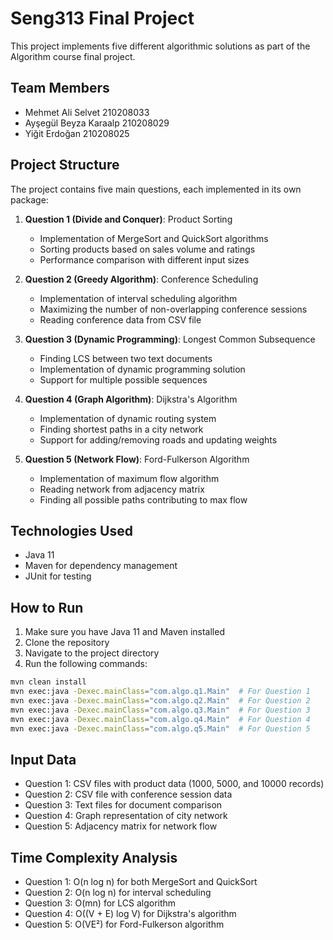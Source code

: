 # Seng313 Final Project

This project implements five different algorithmic solutions as part of the Algorithm course final project.

## Team Members
- Mehmet Ali Selvet 210208033
- Ayşegül Beyza Karaalp 210208029
- Yiğit Erdoğan 210208025

## Project Structure

The project contains five main questions, each implemented in its own package:

1. **Question 1 (Divide and Conquer)**: Product Sorting
   - Implementation of MergeSort and QuickSort algorithms
   - Sorting products based on sales volume and ratings
   - Performance comparison with different input sizes

2. **Question 2 (Greedy Algorithm)**: Conference Scheduling
   - Implementation of interval scheduling algorithm
   - Maximizing the number of non-overlapping conference sessions
   - Reading conference data from CSV file

3. **Question 3 (Dynamic Programming)**: Longest Common Subsequence
   - Finding LCS between two text documents
   - Implementation of dynamic programming solution
   - Support for multiple possible sequences

4. **Question 4 (Graph Algorithm)**: Dijkstra's Algorithm
   - Implementation of dynamic routing system
   - Finding shortest paths in a city network
   - Support for adding/removing roads and updating weights

5. **Question 5 (Network Flow)**: Ford-Fulkerson Algorithm
   - Implementation of maximum flow algorithm
   - Reading network from adjacency matrix
   - Finding all possible paths contributing to max flow

## Technologies Used
- Java 11
- Maven for dependency management
- JUnit for testing

## How to Run

1. Make sure you have Java 11 and Maven installed
2. Clone the repository
3. Navigate to the project directory
4. Run the following commands:

```bash
mvn clean install
mvn exec:java -Dexec.mainClass="com.algo.q1.Main"  # For Question 1
mvn exec:java -Dexec.mainClass="com.algo.q2.Main"  # For Question 2
mvn exec:java -Dexec.mainClass="com.algo.q3.Main"  # For Question 3
mvn exec:java -Dexec.mainClass="com.algo.q4.Main"  # For Question 4
mvn exec:java -Dexec.mainClass="com.algo.q5.Main"  # For Question 5
```

## Input Data
- Question 1: CSV files with product data (1000, 5000, and 10000 records)
- Question 2: CSV file with conference session data
- Question 3: Text files for document comparison
- Question 4: Graph representation of city network
- Question 5: Adjacency matrix for network flow

## Time Complexity Analysis
- Question 1: O(n log n) for both MergeSort and QuickSort
- Question 2: O(n log n) for interval scheduling
- Question 3: O(mn) for LCS algorithm
- Question 4: O((V + E) log V) for Dijkstra's algorithm
- Question 5: O(VE²) for Ford-Fulkerson algorithm 
